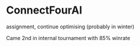 # ConnectFourAI
assignment, continue optimising (probably in winter)

Came 2nd in internal tournament with 85% winrate
